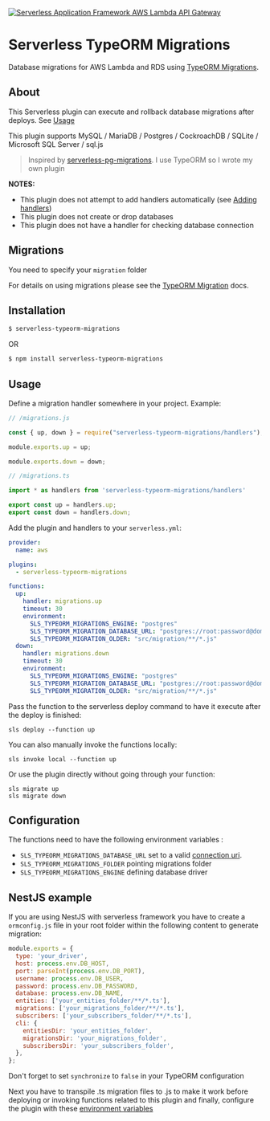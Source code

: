 [![Serverless Application Framework AWS Lambda API Gateway](https://s3.amazonaws.com/assets.github.serverless/readme-serverless-framework.gif)](http://serverless.com)
# Serverless TypeORM Migrations

Database migrations for AWS Lambda and RDS using [TypeORM Migrations](https://typeorm.io/#/migrations).

## About

This Serverless plugin can execute and rollback database migrations after deploys. See [Usage](#usage)

This plugin supports MySQL / MariaDB / Postgres / CockroachDB / SQLite / Microsoft SQL Server / sql.js

> Inspired by [serverless-pg-migrations](https://github.com/Nevon/serverless-pg-migrations). I use TypeORM so I wrote my own plugin

**NOTES:**

  * This plugin does not attempt to add handlers automatically (see [Adding handlers](#usage))
  * This plugin does not create or drop databases
  * This plugin does not have a handler for checking database connection

## Migrations

You need to specify your `migration` folder

For details on using migrations please see the [TypeORM Migration](https://typeorm.io/#/migrations) docs.

## Installation

```bash
$ serverless-typeorm-migrations
```
OR 
```bash
$ npm install serverless-typeorm-migrations
```

## Usage

Define a migration handler somewhere in your project. Example:

```js
// /migrations.js

const { up, down } = require("serverless-typeorm-migrations/handlers");

module.exports.up = up;

module.exports.down = down;
```

```ts
// /migrations.ts

import * as handlers from 'serverless-typeorm-migrations/handlers'

export const up = handlers.up;
export const down = handlers.down;

```

Add the plugin and handlers to your `serverless.yml`:

```yml
provider:
  name: aws

plugins:
  - serverless-typeorm-migrations

functions:
  up:
    handler: migrations.up
    timeout: 30
    environment:
      SLS_TYPEORM_MIGRATIONS_ENGINE: "postgres"
      SLS_TYPEORM_MIGRATION_DATABASE_URL: "postgres://root:password@domain.rds.amazonaws.com:5432/database"
      SLS_TYPEORM_MIGRATION_OLDER: "src/migration/**/*.js"
  down:
    handler: migrations.down
    timeout: 30
    environment:
      SLS_TYPEORM_MIGRATIONS_ENGINE: "postgres"
      SLS_TYPEORM_MIGRATION_DATABASE_URL: "postgres://root:password@domain.rds.amazonaws.com:5432/database"
      SLS_TYPEORM_MIGRATION_OLDER: "src/migration/**/*.js"
```

Pass the function to the serverless deploy command to have it execute after the deploy is finished:

```
sls deploy --function up
```

You can also manually invoke the functions locally:

```
sls invoke local --function up
```

Or use the plugin directly without going through your function:

```
sls migrate up
sls migrate down
```

## Configuration

The functions need to have the following environment variables :
- `SLS_TYPEORM_MIGRATIONS_DATABASE_URL` set to a valid [connection uri](https://typeorm.io/#/connection/creating-a-new-connection).
- `SLS_TYPEORM_MIGRATIONS_FOLDER` pointing migrations folder
- `SLS_TYPEORM_MIGRATIONS_ENGINE` defining database driver

## NestJS example

If you are using NestJS with serverless framework you have to create a `ormconfig.js` file in your root folder within the following content to generate migration:

```js
module.exports = {
  type: 'your_driver',
  host: process.env.DB_HOST,
  port: parseInt(process.env.DB_PORT),
  username: process.env.DB_USER,
  password: process.env.DB_PASSWORD,
  database: process.env.DB_NAME,
  entities: ['your_entities_folder/**/*.ts'],
  migrations: ['your_migrations_folder/**/*.ts'],
  subscribers: ['your_subscribers_folder/**/*.ts'],
  cli: {
    entitiesDir: 'your_entities_folder',
    migrationsDir: 'your_migrations_folder',
    subscribersDir: 'your_subscribers_folder',
  },
};

```
Don't forget to set `synchronize` to `false` in your TypeORM configuration


Next you have to transpile .ts migration files to .js to make it work before deploying or invoking functions related to this plugin and finally, configure the plugin with these [environment variables](#configuration)
